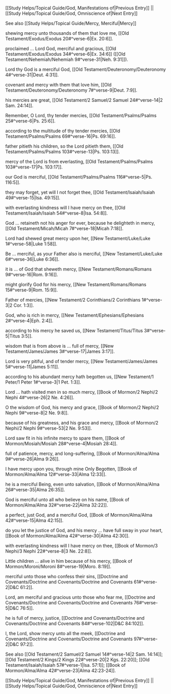 [[Study Helps/Topical Guide/God, Manifestations of|Previous Entry]]  ||  [[Study Helps/Topical Guide/God, Omniscience of|Next Entry]]

 See also [[Study Helps/Topical Guide/Mercy, Merciful|Mercy]]

 shewing mercy unto thousands of them that love me, [[Old Testament/Exodus/Exodus 20#^verse-6|Ex. 20:6]].

 proclaimed ... Lord God, merciful and gracious, [[Old Testament/Exodus/Exodus 34#^verse-6|Ex. 34:6]] ([[Old Testament/Nehemiah/Nehemiah 9#^verse-31|Neh. 9:31]]).

 Lord thy God is a merciful God, [[Old Testament/Deuteronomy/Deuteronomy 4#^verse-31|Deut. 4:31]].

 covenant and mercy with them that love him, [[Old Testament/Deuteronomy/Deuteronomy 7#^verse-9|Deut. 7:9]].

 his mercies are great, [[Old Testament/2 Samuel/2 Samuel 24#^verse-14|2 Sam. 24:14]].

 Remember, O Lord, thy tender mercies, [[Old Testament/Psalms/Psalms 25#^verse-6|Ps. 25:6]].

 according to the multitude of thy tender mercies, [[Old Testament/Psalms/Psalms 69#^verse-16|Ps. 69:16]].

 father pitieth his children, so the Lord pitieth them, [[Old Testament/Psalms/Psalms 103#^verse-13|Ps. 103:13]].

 mercy of the Lord is from everlasting, [[Old Testament/Psalms/Psalms 103#^verse-17|Ps. 103:17]].

 our God is merciful, [[Old Testament/Psalms/Psalms 116#^verse-5|Ps. 116:5]].

 they may forget, yet will I not forget thee, [[Old Testament/Isaiah/Isaiah 49#^verse-15|Isa. 49:15]].

 with everlasting kindness will I have mercy on thee, [[Old Testament/Isaiah/Isaiah 54#^verse-8|Isa. 54:8]].

 God ... retaineth not his anger for ever, because he delighteth in mercy, [[Old Testament/Micah/Micah 7#^verse-18|Micah 7:18]].

 Lord had shewed great mercy upon her, [[New Testament/Luke/Luke 1#^verse-58|Luke 1:58]].

 Be ... merciful, as your Father also is merciful, [[New Testament/Luke/Luke 6#^verse-36|Luke 6:36]].

 it is ... of God that sheweth mercy, [[New Testament/Romans/Romans 9#^verse-16|Rom. 9:16]].

 might glorify God for his mercy, [[New Testament/Romans/Romans 15#^verse-9|Rom. 15:9]].

 Father of mercies, [[New Testament/2 Corinthians/2 Corinthians 1#^verse-3|2 Cor. 1:3]].

 God, who is rich in mercy, [[New Testament/Ephesians/Ephesians 2#^verse-4|Eph. 2:4]].

 according to his mercy he saved us, [[New Testament/Titus/Titus 3#^verse-5|Titus 3:5]].

 wisdom that is from above is ... full of mercy, [[New Testament/James/James 3#^verse-17|James 3:17]].

 Lord is very pitiful, and of tender mercy, [[New Testament/James/James 5#^verse-11|James 5:11]].

 according to his abundant mercy hath begotten us, [[New Testament/1 Peter/1 Peter 1#^verse-3|1 Pet. 1:3]].

 Lord ... hath visited men in so much mercy, [[Book of Mormon/2 Nephi/2 Nephi 4#^verse-26|2 Ne. 4:26]].

 O the wisdom of God, his mercy and grace, [[Book of Mormon/2 Nephi/2 Nephi 9#^verse-8|2 Ne. 9:8]].

 because of his greatness, and his grace and mercy, [[Book of Mormon/2 Nephi/2 Nephi 9#^verse-53|2 Ne. 9:53]].

 Lord saw fit in his infinite mercy to spare them, [[Book of Mormon/Mosiah/Mosiah 28#^verse-4|Mosiah 28:4]].

 full of patience, mercy, and long-suffering, [[Book of Mormon/Alma/Alma 9#^verse-26|Alma 9:26]].

 I have mercy upon you, through mine Only Begotten, [[Book of Mormon/Alma/Alma 12#^verse-33|Alma 12:33]].

 he is a merciful Being, even unto salvation, [[Book of Mormon/Alma/Alma 26#^verse-35|Alma 26:35]].

 God is merciful unto all who believe on his name, [[Book of Mormon/Alma/Alma 32#^verse-22|Alma 32:22]].

 a perfect, just God, and a merciful God, [[Book of Mormon/Alma/Alma 42#^verse-15|Alma 42:15]].

 do you let the justice of God, and his mercy ... have full sway in your heart, [[Book of Mormon/Alma/Alma 42#^verse-30|Alma 42:30]].

 with everlasting kindness will I have mercy on thee, [[Book of Mormon/3 Nephi/3 Nephi 22#^verse-8|3 Ne. 22:8]].

 Little children ... alive in him because of his mercy, [[Book of Mormon/Moroni/Moroni 8#^verse-19|Moro. 8:19]].

 merciful unto those who confess their sins, [[Doctrine and Covenants/Doctrine and Covenants/Doctrine and Covenants 61#^verse-2|D&C 61:2]].

 Lord, am merciful and gracious unto those who fear me, [[Doctrine and Covenants/Doctrine and Covenants/Doctrine and Covenants 76#^verse-5|D&C 76:5]].

 he is full of mercy, justice, [[Doctrine and Covenants/Doctrine and Covenants/Doctrine and Covenants 84#^verse-102|D&C 84:102]].

 I, the Lord, show mercy unto all the meek, [[Doctrine and Covenants/Doctrine and Covenants/Doctrine and Covenants 97#^verse-2|D&C 97:2]].

 See also [[Old Testament/2 Samuel/2 Samuel 14#^verse-14|2 Sam. 14:14]]; [[Old Testament/2 Kings/2 Kings 22#^verse-20|2 Kgs. 22:20]]; [[Old Testament/Isaiah/Isaiah 57#^verse-1|Isa. 57:1]]; [[Book of Mormon/Alma/Alma 42#^verse-23|Alma 42:23-24]].

[[Study Helps/Topical Guide/God, Manifestations of|Previous Entry]]  ||  [[Study Helps/Topical Guide/God, Omniscience of|Next Entry]]